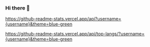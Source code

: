 ### Hi there 👋
https://github-readme-stats.vercel.app/api?username={username}&theme=blue-green

https://github-readme-stats.vercel.app/api/top-langs/?username={username}&theme=blue-green
